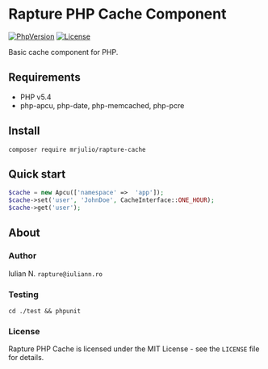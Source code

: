 # Rapture PHP Cache Component

[![PhpVersion](https://img.shields.io/badge/php-5.4-orange.svg?style=flat-square)](#)
[![License](https://img.shields.io/badge/license-MIT-blue.svg?style=flat-square)](#)

Basic cache component for PHP.

## Requirements

- PHP v5.4
- php-apcu, php-date, php-memcached, php-pcre

## Install

```
composer require mrjulio/rapture-cache
```

## Quick start

```php
$cache = new Apcu(['namespace' =>  'app']);
$cache->set('user', 'JohnDoe', CacheInterface::ONE_HOUR);
$cache->get('user');
```

## About

### Author

Iulian N. `rapture@iuliann.ro`

### Testing

```
cd ./test && phpunit
```

### License

Rapture PHP Cache is licensed under the MIT License - see the `LICENSE` file for details.
